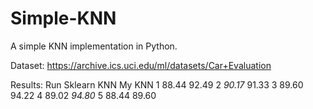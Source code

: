 # Simple-KNN
A simple KNN implementation in Python.

Dataset: https://archive.ics.uci.edu/ml/datasets/Car+Evaluation

Results:
Run       Sklearn KNN        My KNN
1           88.44             92.49
2           *90.17*             91.33
3           89.60             94.22
4           89.02             *94.80*
5           88.44             89.60